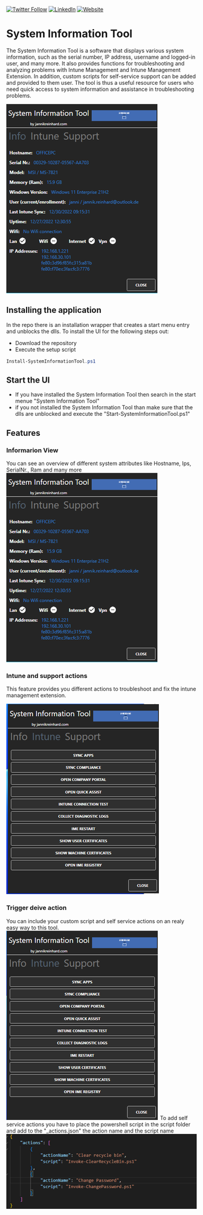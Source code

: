 
[![Twitter Follow](https://img.shields.io/badge/Twitter-1DA1F2?style=for-the-badge&logo=twitter&logoColor=white)](https://twitter.com/jannik_reinhard)  [![LinkedIn](https://img.shields.io/badge/LinkedIn-0077B5?style=for-the-badge&logo=linkedin&logoColor=white)](https://www.linkedin.com/in/jannik-r/)  [![Website](https://img.shields.io/badge/website-000000?style=for-the-badge&logo=About.me&logoColor=white)](https://jannikreinhard.com/)



# System Information Tool
The System Information Tool is a software that displays various system information, such as the serial number, IP address, username and logged-in user, and many more. It also provides functions for troubleshooting and analyzing problems with Intune Management and Intune Management Extension. In addition, custom scripts for self-service support can be added and provided to them user. The tool is thus a useful resource for users who need quick access to system information and assistance in troubleshooting problems.

![Tool View](https://github.com/JayRHa/System-Information-Tool/blob/main/.images/toolView.png)

## Installing the application
In the repo there is an installation wrapper that creates a start menu entry and unblocks the dlls.
To install the UI for the following steps out:
- Download the repository
- Execute the setup script

```PowerShell
Install-SystemInformationTool.ps1
```

## Start the UI
- If you have installed the System Information Tool then search in the start menue "System Information Tool" 
- if you not installed the System Information Tool than make sure that the dlls are unblocked and execute the "Start-SystemInformationTool.ps1"

## Features
###  Informarion View
You can see an overview of different system attributes like Hostname, Ips, SerialNr., Ram and many more
![Tool View](https://github.com/JayRHa/System-Information-Tool/blob/main/.images/toolView.png)

###  Intune and support actions
This feature provides you different actions to troubleshoot and fix the intune management extension.

![Intune](https://github.com/JayRHa/System-Information-Tool/blob/main/.images/intune.png)

### Trigger deive action
You can include your custom script and self service actions on an realy easy way to this tool.
![Support](https://github.com/JayRHa/System-Information-Tool/blob/main/.images/support.png)
To add self service actions you have to place the powershell script in the script folder and add to the "_actions.json" the action name and the script name
![Action](https://github.com/JayRHa/System-Information-Tool/blob/main/.images/action.png)


